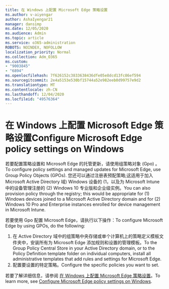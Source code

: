 ```yaml
---
title: 在 Windows 上配置 Microsoft Edge 策略设置
ms.author: v-aiyengar
author: AshaIyengar21
manager: dansimp
ms.date: 12/05/2020
ms.audience: Admin
ms.topic: article
ms.service: o365-administration
ROBOTS: NOINDEX, NOFOLLOW
localization_priority: Normal
ms.collection: Adm_O365
ms.custom:
- "9003845"
- "6894"
ms.openlocfilehash: 7f626152c3833638436dfe05e8dcd13fc86ef594
ms.sourcegitcommit: 2e4a5153e530bf15744a52e982eeb0d99757e9d2
ms.translationtype: MT
ms.contentlocale: zh-CN
ms.lasthandoff: 12/04/2020
ms.locfileid: "49576364"
---
```

# <a name="configure-microsoft-edge-policy-settings-on-windows"></a><span data-ttu-id="d59b6-102">在 Windows 上配置 Microsoft Edge 策略设置</span><span class="sxs-lookup"><span data-stu-id="d59b6-102">Configure Microsoft Edge policy settings on Windows</span></span>

<span data-ttu-id="d59b6-103">若要配置策略设置和 Microsoft Edge 的托管更新，请使用组策略对象 (Gpo) 。</span><span class="sxs-lookup"><span data-stu-id="d59b6-103">To configure policy settings and managed updates for Microsoft Edge, use Group Policy Objects (GPOs).</span></span> <span data-ttu-id="d59b6-104">您还可以通过注册表预配策略;这适用于加入 Microsoft Active Directory 域) Windows 设备的 (1，以及为 Microsoft Intune 中的设备管理注册的 (2) Windows 10 专业版和企业级实例。</span><span class="sxs-lookup"><span data-stu-id="d59b6-104">You can also provision policy through the registry; this would be appropriate for (1) Windows devices joined to a Microsoft Active Directory domain and for (2) Windows 10 Pro and Enterprise instances enrolled for device management in Microsoft Intune.</span></span>

<span data-ttu-id="d59b6-105">若要使用 Gpo 配置 Microsoft Edge，请执行以下操作：</span><span class="sxs-lookup"><span data-stu-id="d59b6-105">To configure Microsoft Edge by using GPOs, do the following:</span></span>

1. <span data-ttu-id="d59b6-106">在 Active Directory 域中的组策略中央存储或单个计算机上的策略定义模板文件夹中，安装所有为 Microsoft Edge 添加规则和设置的管理模板。</span><span class="sxs-lookup"><span data-stu-id="d59b6-106">To the Group Policy Central Store in your Active Directory domain, or to the Policy Definition template folder on individual computers, install all administrative templates that add rules and settings for Microsoft Edge.</span></span>
2. <span data-ttu-id="d59b6-107">配置要设置的特定策略。</span><span class="sxs-lookup"><span data-stu-id="d59b6-107">Configure the specific policies you want to set.</span></span>

<span data-ttu-id="d59b6-108">若要了解详细信息，请参阅 [在 Windows 上配置 Microsoft Edge 策略设置](https://go.microsoft.com/fwlink/?linkid=2135024)。</span><span class="sxs-lookup"><span data-stu-id="d59b6-108">To learn more, see [Configure Microsoft Edge policy settings on Windows](https://go.microsoft.com/fwlink/?linkid=2135024).</span></span>
